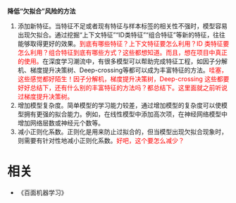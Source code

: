 

**降低“欠拟合”风险的方法**

1. 添加新特征。当特征不足或者现有特征与样本标签的相关性不强时，模型容易出现欠拟合。通过挖掘“上下文特征”“ID类特征”“组合特征”等新的特征，往往能够取得更好的效果。<span style="color:red;">到底有哪些特征？上下文特征要怎么利用？ID 类特征要怎么利用？组合特征到底有哪些方式？这些都想知道。而且，想在项目中真正的使用。</span>在深度学习潮流中，有很多模型可以帮助完成特征工程，如因子分解机、梯度提升决策树、Deep-crossing等都可以成为丰富特征的方法。<span style="color:red;">哇塞，这些感觉都好陌生！因子分解机，梯度提升决策树，Deep-crossing 这些都要好好总结下，还有什么别的丰富特征的方法吗？都总结下。这里面就之前听说过梯度提升决策树。</span>
2. 增加模型复杂度。简单模型的学习能力较差，通过增加模型的复杂度可以使模型拥有更强的拟合能力。例如，在线性模型中添加高次项，在神经网络模型中增加网络层数或神经元个数等。
3. 减小正则化系数。正则化是用来防止过拟合的，但当模型出现欠拟合现象时，则需要有针对性地减小正则化系数。<span style="color:red;">好吧，这个要怎么减少？</span>




# 相关

- 《百面机器学习》
